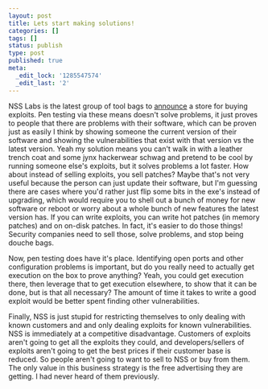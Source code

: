 ```yaml
---
layout: post
title: Lets start making solutions!
categories: []
tags: []
status: publish
type: post
published: true
meta:
  _edit_lock: '1285547574'
  _edit_last: '2'
---
```

NSS Labs is the latest group of tool bags to <a href="http://blogs.forbes.com/andygreenberg/2010/09/08/research-
firm-nss-will-launch-exploit-hub-an-app-store-for-hackers/">announce</a> a store for buying exploits.  Pen testing via these means doesn't solve problems, it just proves to people that there are problems with their software, which can be proven just as easily I think by showing someone the current version of their software and showing the vulnerabilities that exist with that version vs the latest version.  Yeah my solution means you can't walk in with a leather trench coat and some jynx hackerwear schwag and pretend to be cool by running someone else's exploits, but it solves problems a lot faster.  How about instead of selling exploits, you sell patches?  Maybe that's not very useful because the person can just update their software, but I'm guessing there are cases where you'd rather just flip some bits in the exe's instead of upgrading, which would require you to shell out a bunch of money for new software or reboot or worry about a whole bunch of new features the latest version has.  If you can write exploits, you can write hot patches (in memory patches) and on on-disk patches.  In fact, it's easier to do those things!  Security companies need to sell those, solve problems, and stop being douche bags.

Now, pen testing does have it's place.  Identifying open ports and other configuration problems is important, but do you really need to actually get execution on the box to prove anything?  Yeah, you could get execution there, then leverage that to get execution elsewhere, to show that it can be done, but is that all necessary?  The amount of time it takes to write a good exploit would be better spent finding other vulnerabilities.

Finally, NSS is just stupid for restricting themselves to only dealing with known customers and and only dealing exploits for known vulnerabilities.  NSS is immediately at a competitive disadvantage.  Customers of exploits aren't going to get all the exploits they could, and developers/sellers of exploits aren't going to get the best prices if their customer base is reduced.  So people aren't going to want to sell to NSS or buy from them.  The only value in this business strategy is the free advertising they are getting.  I had never heard of them previously.
